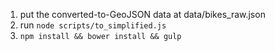 1. put the converted-to-GeoJSON data at data/bikes_raw.json
2. run `node scripts/to_simplified.js`
3. `npm install && bower install && gulp`
